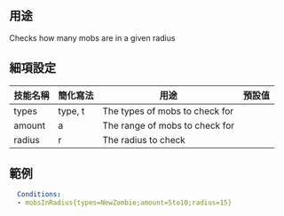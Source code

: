 ## 用途
Checks how many mobs are in a given radius


## 細項設定
| 技能名稱 | 簡化寫法| 用途 | 預設值 |
|-----------|-----------|----------------------------------------------------------------------|---------|
| types | type, t   | The types of mobs to check for  | |
| amount| a | The range of mobs to check for  | |
| radius| r | The radius to check | |


## 範例
```yaml
  Conditions:
  - mobsInRadius{types=NewZombie;amount=5to10;radius=15}
```